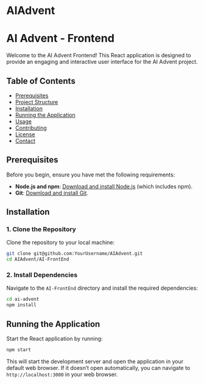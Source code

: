 # AIAdvent

# AI Advent - Frontend

Welcome to the AI Advent Frontend! This React application is designed to provide an engaging and interactive user interface for the AI Advent project.

## Table of Contents

- [Prerequisites](#prerequisites)
- [Project Structure](#project-structure)
- [Installation](#installation)
- [Running the Application](#running-the-application)
- [Usage](#usage)
- [Contributing](#contributing)
- [License](#license)
- [Contact](#contact)

## Prerequisites

Before you begin, ensure you have met the following requirements:

- **Node.js and npm**: [Download and install Node.js](https://nodejs.org/) (which includes npm).
- **Git**: [Download and install Git](https://git-scm.com/).

## Installation

### 1. Clone the Repository

Clone the repository to your local machine:

```bash
git clone git@github.com:YourUsername/AIAdvent.git
cd AIAdvent/AI-FrontEnd
```

### 2. Install Dependencies

Navigate to the `AI-FrontEnd` directory and install the required dependencies:

```bash
cd ai-advent
npm install
```

## Running the Application

Start the React application by running:

```bash
npm start
```

This will start the development server and open the application in your default web browser. If it doesn’t open automatically, you can navigate to `http://localhost:3000` in your web browser.
